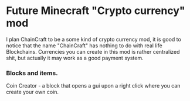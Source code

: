 # Future Minecraft "Crypto currency" mod

I plan ChainCraft to be a some kind of crypto currency mod, it is good to notice that the name "ChainCraft" has nothing to do with real life Blockchains.
Currencies you can create in this mod is rather centralized shit, but actually it may work as a good payment system.

### Blocks and items.
Coin Creator - a block that opens a gui upon a right click where you can create your own coin.





